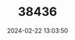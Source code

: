 ---
title: "38436"
category: "Balaka seemannii"
draft: false
date: 2024-02-22 13:03:50
languages:
  Fijian: ["Mbalaka", "Niu Mbalaka", "Niuniu"]
---